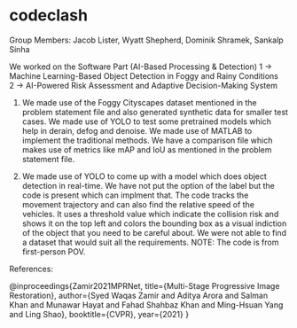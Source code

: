 # codeclash

Group Members: Jacob Lister, Wyatt Shepherd, Dominik Shramek, Sankalp Sinha

We worked on the Software Part (AI-Based Processing & Detection)
1 -> Machine Learning-Based Object Detection in Foggy and Rainy Conditions   
2 -> AI-Powered Risk Assessment and Adaptive Decision-Making System   

1) We made use of the Foggy Cityscapes dataset mentioned in the problem statement file and also generated synthetic data for smaller test cases.
   We made use of YOLO to test some pretrained models which help in derain, defog and denoise.
   We made use of MATLAB to implement the traditional methods.
   We have a comparison file which makes use of metrics like mAP and IoU as mentioned in the problem statement file.

2) We made use of YOLO to come up with a model which does object detection in real-time. We have not put the option of the label but the code
   is present which can implment that. The code tracks the movement trajectory and can also find the relative speed of the vehicles. It uses a threshold value
   which indicate the collision risk and shows it on the top left and colors the bounding box as a visual indiction of the object that you need to be careful about.
   We were not able to find a dataset that would suit all the requirements.
   NOTE:
   The code is from first-person POV.
   
   

References:

@inproceedings{Zamir2021MPRNet,
    title={Multi-Stage Progressive Image Restoration},
    author={Syed Waqas Zamir and Aditya Arora and Salman Khan and Munawar Hayat
            and Fahad Shahbaz Khan and Ming-Hsuan Yang and Ling Shao},
    booktitle={CVPR},
    year={2021}
}


